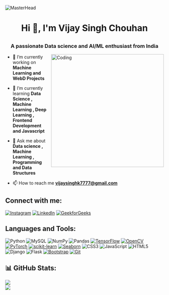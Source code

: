 ![MasterHead](https://prutor.ai/wp-content/uploads/ai-ml-certification-program.jpg)
## <h1 align="center">Hi 👋, I'm Vijay Singh Chouhan</h1>
## <h3 align="center">A passionate Data science and AI/ML enthusiast from India</h3>
<img align="right" alt="Coding" width="358" src="https://epe.brightspotcdn.com/dims4/default/b96a445/2147483647/strip/true/crop/3537x2400+32+0/resize/840x570!/quality/90/?url=https%3A%2F%2Fepe-brightspot.s3.us-east-1.amazonaws.com%2Fc4%2Ffc%2Fd41779074e15b3d8a634c61c8c29%2Fai-interview-animated.gif">



- 🔭 I’m currently working on **Machine Learning and WebD Projects**

- 🌱 I’m currently learning **Data Science , Machine Learning , Deep Learning , Frontend Development and Javascript**

- 💬 Ask me about **Data science , Machine Learning , Programming and Data Structures**

- 📫 How to reach me **vijaysinghk7777@gmail.com**

## Connect with me:
<p align="left">
    
[![Instagram](https://img.shields.io/badge/Instagram-%23E4405F.svg?logo=Instagram&logoColor=white)](https://instagram.com/_vijay_singh777) [![LinkedIn](https://img.shields.io/badge/LinkedIn-%230077B5.svg?logo=linkedin&logoColor=white)](https://linkedin.com/in/vijay-singh-chouhan-83a69a243) [![GeekforGeeks](https://img.shields.io/badge/GeekforGeeks-%23008000?logo=medium&logoColor=white)](https://auth.geeksforgeeks.org/user/vijaysindbzy)


## Languages and Tools:


![Python](https://img.shields.io/badge/python-3670A0?style=for-the-badge&logo=python&logoColor=ffdd54)
![MySQL](https://img.shields.io/badge/mysql-%2300f.svg?style=for-the-badge&logo=mysql&logoColor=white)
![NumPy](https://img.shields.io/badge/numpy-%23013243.svg?style=for-the-badge&logo=numpy&logoColor=white)
![Pandas](https://img.shields.io/badge/pandas-%23150458.svg?style=for-the-badge&logo=pandas&logoColor=white)
[![TensorFlow](https://img.shields.io/badge/TensorFlow-%23FF6F00?style=for-the-badge&logo=tensorflow&logoColor=white)](https://www.tensorflow.org/)
[![OpenCV](https://img.shields.io/badge/OpenCV-%235C3EE8?style=for-the-badge&logo=opencv&logoColor=white)](https://opencv.org/)
[![PyTorch](https://img.shields.io/badge/PyTorch-%23EE4C2C?style=for-the-badge&logo=pytorch&logoColor=white)](https://pytorch.org/)
[![scikit-learn](https://img.shields.io/badge/scikit--learn-%23F7931E?style=for-the-badge&logo=scikitlearn&logoColor=white)](https://scikit-learn.org/)
[![Seaborn](https://img.shields.io/badge/Seaborn-%232E9BCA?style=for-the-badge&logo=seaborn&logoColor=white)](https://seaborn.pydata.org/)
![CSS3](https://img.shields.io/badge/css3-%231572B6.svg?style=for-the-badge&logo=css3&logoColor=white)
![JavaScript](https://img.shields.io/badge/javascript-%23323330.svg?style=for-the-badge&logo=javascript&logoColor=%23F7DF1E)
![HTML5](https://img.shields.io/badge/html5-%23E34F26.svg?style=for-the-badge&logo=html5&logoColor=white)
![Django](https://img.shields.io/badge/django-%23092E20.svg?style=for-the-badge&logo=django&logoColor=white)
![Flask](https://img.shields.io/badge/flask-%23000.svg?style=for-the-badge&logo=flask&logoColor=white)
[![Bootstrap](https://img.shields.io/badge/Bootstrap-%237952B3?style=for-the-badge&logo=bootstrap&logoColor=white)](https://getbootstrap.com/)
[![Git](https://img.shields.io/badge/Git-%23F05032?style=for-the-badge&logo=git&logoColor=white)](https://git-scm.com/)

##  📊 GitHub Stats:

![](https://github-readme-streak-stats.herokuapp.com/?user=vijay7425&theme=dark&hide_border=false)<br/>
![](https://github-readme-stats.vercel.app/api/top-langs/?username=vijay7425&theme=dark&hide_border=false&include_all_commits=true&count_private=false&layout=compact)


